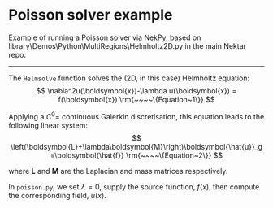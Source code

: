 # Poisson solver example
Example of running a Poisson solver via NekPy, based on library\Demos\Python\MultiRegions\Helmholtz2D.py in the main Nektar repo.

---

The `Helmsolve` function solves the (2D, in this case) Helmholtz equation:
$$
\nabla^2u(\boldsymbol{x})-\lambda u(\boldsymbol{x}) = f(\boldsymbol{x})    \rm{~~~~\{Equation~1\}}
$$


Applying a $C^0=$ continuous Galerkin discretisation, this equation leads to the following linear system:
$$
\left(\boldsymbol{L}+\lambda\boldsymbol{M}\right)\boldsymbol{\hat{u}}_g=\boldsymbol{\hat{f}}    \rm{~~~~\{Equation~2\}}
$$

where $\boldsymbol{L}$ and $\boldsymbol{M}$ are the Laplacian and mass matrices respectively.

In `poisson.py`, we set $\lambda=0$, supply the source function, $f(x)$, then compute the corresponding field, $u(x)$.
